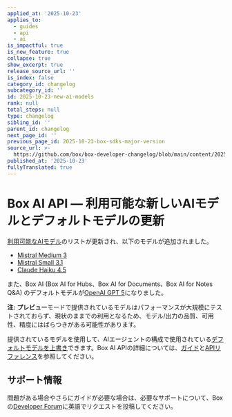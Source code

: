 ```yaml
---
applied_at: '2025-10-23'
applies_to:
  - guides
  - api
  - ai
is_impactful: true
is_new_feature: true
collapse: true
show_excerpt: true
release_source_url: ''
is_index: false
category_id: changelog
subcategory_id: ''
id: 2025-10-23-new-ai-models
rank: null
total_steps: null
type: changelog
sibling_id: ''
parent_id: changelog
next_page_id: ''
previous_page_id: 2025-10-23-box-sdks-major-version
source_url: >-
  https://github.com/box/box-developer-changelog/blob/main/content/2025/10-23-new-ai-models.md
published_at: '2025-10-23'
fullyTranslated: true
---
```

# Box AI API — 利用可能な新しいAIモデルとデフォルトモデルの更新

[利用可能なAIモデル][supported-models]のリストが更新され、以下のモデルが追加されました。

* [Mistral Medium 3][mistral-medium]
* [Mistral Small 3.1][mistral-small]
* [Claude Haiku 4.5][claude-haiku]

また、Box AI (Box AI for Hubs、Box AI for Documents、Box AI for Notes Q&A) のデフォルトモデルが[OpenAI GPT 5][gpt-5]になりました。

<!-- more -->

**注:** **プレビュー**モードで提供されているモデルはパフォーマンスが大規模にテストされておらず、現状のままでの利用となるため、モデル/出力の品質、可用性、精度にはばらつきがある可能性があります。

提供されているモデルを使用して、AIエージェントの構成で使用されている[デフォルトモデルを上書き][override]できます。Box AI APIの詳細については、[ガイド][ai-guides]と[APIリファレンス][api]を参照してください。

## サポート情報

問題がある場合やさらにガイドが必要な場合は、必要なサポートについて、Boxの[Developer Forum][forum]に英語でリクエストを投稿してください。

[supported-models]: https://developer.box.com/guides/box-ai/supported-models/

[override]: https://developer.box.com/guides/box-ai/ai-agents/ai-agent-overrides/

[ai-guides]: https://developer.box.com/guides/box-ai

[api]: https://developer.box.com/reference/post-ai-ask/

[forum]: https://forum.box.com/

[mistral-medium]: https://developer.box.com/guides/box-ai/ai-models/ibm-mistral-medium-3-model-card/

[mistral-small]: https://developer.box.com/guides/box-ai/ai-models/ibm-mistral-small-3-1-model-card/

[claude-haiku]: https://developer.box.com/guides/box-ai/ai-models/aws-claude-4-5-haiku-model-card/

[gpt-5]: https://developer.box.com/guides/box-ai/ai-models/openai-gpt-5-model-card/
